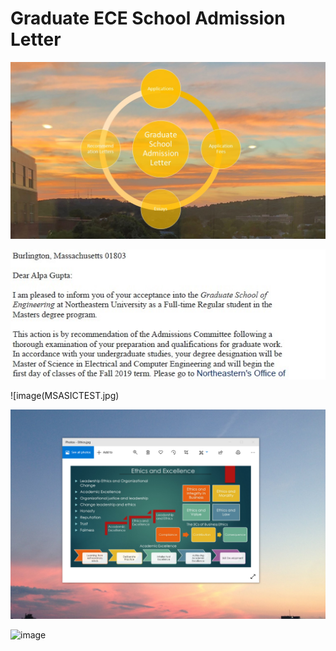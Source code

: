 # Graduate ECE School Admission Letter

![image](GraduateSchoolAdmissionLetter.jpg)

![image](MSECE.jpg)

![image(MSASICTEST.jpg)

![image](EthicsandExcellence.png)

![image]()
